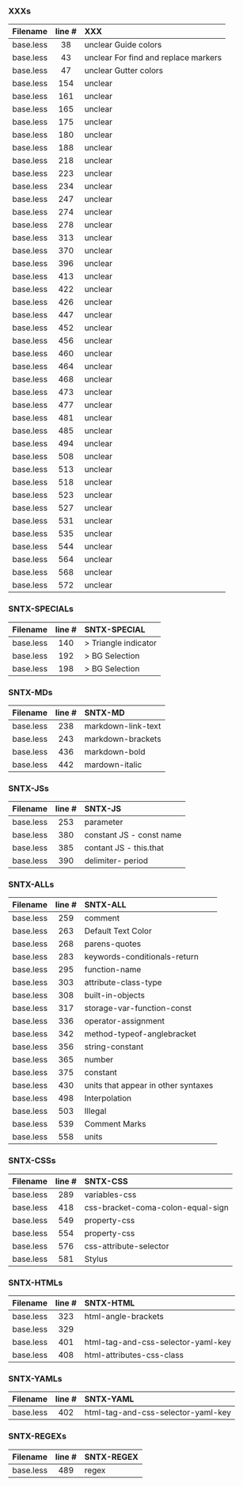 ### XXXs
| Filename | line # | XXX
|:------|:------:|:------
| base.less | 38 | unclear Guide colors
| base.less | 43 | unclear For find and replace markers
| base.less | 47 | unclear Gutter colors
| base.less | 154 | unclear
| base.less | 161 | unclear
| base.less | 165 | unclear
| base.less | 175 | unclear
| base.less | 180 | unclear
| base.less | 188 | unclear
| base.less | 218 | unclear
| base.less | 223 | unclear
| base.less | 234 | unclear
| base.less | 247 | unclear
| base.less | 274 | unclear
| base.less | 278 | unclear
| base.less | 313 | unclear
| base.less | 370 | unclear
| base.less | 396 | unclear
| base.less | 413 | unclear
| base.less | 422 | unclear
| base.less | 426 | unclear
| base.less | 447 | unclear
| base.less | 452 | unclear
| base.less | 456 | unclear
| base.less | 460 | unclear
| base.less | 464 | unclear
| base.less | 468 | unclear
| base.less | 473 | unclear
| base.less | 477 | unclear
| base.less | 481 | unclear
| base.less | 485 | unclear
| base.less | 494 | unclear
| base.less | 508 | unclear
| base.less | 513 | unclear
| base.less | 518 | unclear
| base.less | 523 | unclear
| base.less | 527 | unclear
| base.less | 531 | unclear
| base.less | 535 | unclear
| base.less | 544 | unclear
| base.less | 564 | unclear
| base.less | 568 | unclear
| base.less | 572 | unclear

### SNTX-SPECIALs
| Filename | line # | SNTX-SPECIAL
|:------|:------:|:------
| base.less | 140 | > Triangle indicator
| base.less | 192 | > BG Selection
| base.less | 198 | > BG Selection

### SNTX-MDs
| Filename | line # | SNTX-MD
|:------|:------:|:------
| base.less | 238 | markdown-link-text
| base.less | 243 | markdown-brackets
| base.less | 436 | markdown-bold
| base.less | 442 | mardown-italic

### SNTX-JSs
| Filename | line # | SNTX-JS
|:------|:------:|:------
| base.less | 253 | parameter
| base.less | 380 | constant JS - const name
| base.less | 385 | contant JS - this.that
| base.less | 390 | delimiter- period

### SNTX-ALLs
| Filename | line # | SNTX-ALL
|:------|:------:|:------
| base.less | 259 | comment
| base.less | 263 | Default Text Color
| base.less | 268 | parens-quotes
| base.less | 283 | keywords-conditionals-return
| base.less | 295 | function-name
| base.less | 303 | attribute-class-type
| base.less | 308 | built-in-objects
| base.less | 317 | storage-var-function-const
| base.less | 336 | operator-assignment
| base.less | 342 | method-typeof-anglebracket
| base.less | 356 | string-constant
| base.less | 365 | number
| base.less | 375 | constant
| base.less | 430 | units that appear in other syntaxes
| base.less | 498 | Interpolation
| base.less | 503 | Illegal
| base.less | 539 | Comment Marks
| base.less | 558 | units

### SNTX-CSSs
| Filename | line # | SNTX-CSS
|:------|:------:|:------
| base.less | 289 | variables-css
| base.less | 418 | css-bracket-coma-colon-equal-sign
| base.less | 549 | property-css
| base.less | 554 | property-css
| base.less | 576 | css-attribute-selector
| base.less | 581 | Stylus

### SNTX-HTMLs
| Filename | line # | SNTX-HTML
|:------|:------:|:------
| base.less | 323 | html-angle-brackets
| base.less | 329 | 
| base.less | 401 | html-tag-and-css-selector-yaml-key
| base.less | 408 | html-attributes-css-class

### SNTX-YAMLs
| Filename | line # | SNTX-YAML
|:------|:------:|:------
| base.less | 402 | html-tag-and-css-selector-yaml-key

### SNTX-REGEXs
| Filename | line # | SNTX-REGEX
|:------|:------:|:------
| base.less | 489 | regex